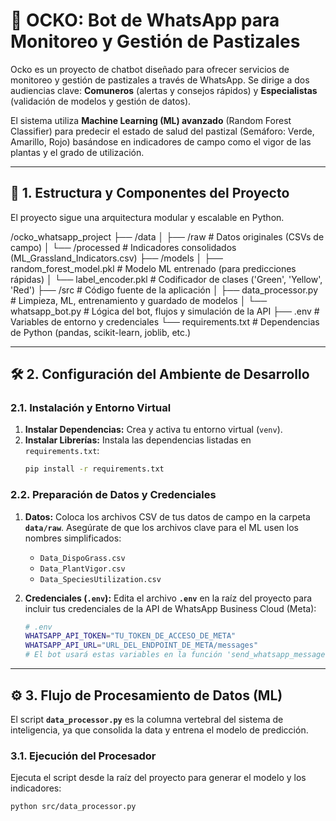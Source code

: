# 🌿 OCKO: Bot de WhatsApp para Monitoreo y Gestión de Pastizales

Ocko es un proyecto de chatbot diseñado para ofrecer servicios de monitoreo y gestión de pastizales a través de WhatsApp. Se dirige a dos audiencias clave: **Comuneros** (alertas y consejos rápidos) y **Especialistas** (validación de modelos y gestión de datos).

El sistema utiliza **Machine Learning (ML) avanzado** (Random Forest Classifier) para predecir el estado de salud del pastizal (Semáforo: Verde, Amarillo, Rojo) basándose en indicadores de campo como el vigor de las plantas y el grado de utilización.

---

## 🚀 1. Estructura y Componentes del Proyecto

El proyecto sigue una arquitectura modular y escalable en Python.

/ocko_whatsapp_project ├── /data │ ├── /raw # Datos originales (CSVs de campo) │ └── /processed # Indicadores consolidados (ML_Grassland_Indicators.csv) ├── /models │ ├── random_forest_model.pkl # Modelo ML entrenado (para predicciones rápidas) │ └── label_encoder.pkl # Codificador de clases ('Green', 'Yellow', 'Red') ├── /src # Código fuente de la aplicación │ ├── data_processor.py # Limpieza, ML, entrenamiento y guardado de modelos │ └── whatsapp_bot.py # Lógica del bot, flujos y simulación de la API ├── .env # Variables de entorno y credenciales └── requirements.txt # Dependencias de Python (pandas, scikit-learn, joblib, etc.)

---

## 🛠️ 2. Configuración del Ambiente de Desarrollo

### 2.1. Instalación y Entorno Virtual

1.  **Instalar Dependencias:** Crea y activa tu entorno virtual (`venv`).
2.  **Instalar Librerías:** Instala las dependencias listadas en `requirements.txt`:
    ```bash
    pip install -r requirements.txt
    ```

### 2.2. Preparación de Datos y Credenciales

1.  **Datos:** Coloca los archivos CSV de tus datos de campo en la carpeta **`data/raw`**. Asegúrate de que los archivos clave para el ML usen los nombres simplificados:
    * `Data_DispoGrass.csv`
    * `Data_PlantVigor.csv`
    * `Data_SpeciesUtilization.csv`

2.  **Credenciales (`.env`):** Edita el archivo **`.env`** en la raíz del proyecto para incluir tus credenciales de la API de WhatsApp Business Cloud (Meta):

    ```bash
    # .env
    WHATSAPP_API_TOKEN="TU_TOKEN_DE_ACCESO_DE_META"
    WHATSAPP_API_URL="URL_DEL_ENDPOINT_DE_META/messages"
    # El bot usará estas variables en la función 'send_whatsapp_message' simulada.
    ```

---

## ⚙️ 3. Flujo de Procesamiento de Datos (ML)

El script **`data_processor.py`** es la columna vertebral del sistema de inteligencia, ya que consolida la data y entrena el modelo de predicción.

### 3.1. Ejecución del Procesador

Ejecuta el script desde la raíz del proyecto para generar el modelo y los indicadores:

```bash
python src/data_processor.py